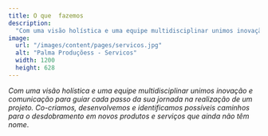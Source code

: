 ```yaml
---
title: O que  fazemos
description:
  "Com uma visão holística e uma equipe multidisciplinar unimos inovação e comunicação para guiar cada passo da sua jornada na realização de um projeto. Co-criamos, desenvolvemos e identificamos possíveis caminhos para o desdobramento em novos produtos e serviços que ainda não têm nome."
image:
  url: "/images/content/pages/servicos.jpg"
  alt: "Palma Produçõess - Servicos"
  width: 1200
  height: 628
---
```


*Com uma visão holística e uma equipe multidisciplinar unimos inovação e comunicação para guiar cada passo da sua jornada na realização de um projeto. Co-criamos, desenvolvemos e identificamos possíveis caminhos para o desdobramento em novos produtos e serviços que ainda não têm nome*.
